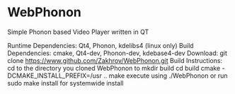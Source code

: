 WebPhonon
=========

Simple Phonon based Video Player written in QT

Runtime Dependencies: Qt4, Phonon, kdelibs4 (linux only)
Build Dependencies: cmake, Qt4-dev, Phonon-dev, kdebase4-dev
Download:
git clone https://www.github.com/Zakhrov/WebPhonon.git
Build Instructions:
cd to the directory you cloned WebPhonon to
mkdir build
cd build
cmake -DCMAKE_INSTALL_PREFIX=/usr ..
make
execute using ./WebPhonon or run sudo make install for systemwide install
